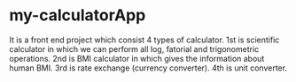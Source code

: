 # my-calculatorApp
It is a front end project which consist 4 types of calculator. 1st is scientific calculator in which we can perform all log, fatorial and trigonometric operations. 2nd is BMI calculator in which gives the information about human BMI. 3rd is rate exchange (currency converter). 4th is unit converter. 
